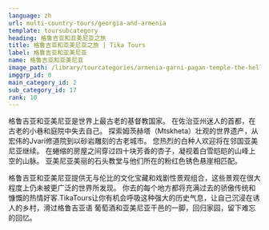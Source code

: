 ```yaml
---
language: zh
url: multi-country-tours/georgia-and-armenia
template: toursubcategory
heading: 格鲁吉亚和亚美尼亚之旅
title: 格鲁吉亚和亚美尼亚之旅 | Tika Tours
label: 格鲁吉亚和亚美尼亚
name: 格鲁吉亚和亚美尼亚
image_path: /library/tourcategories/armenia-garni-pagan-temple-the-hellenistic-temple-in-republic-of-armenia_245764552.jpg
imggrp_id: 0
main_category_id: 2
sub_category_id: 17
rank: 10
---
```

<div class="row content-row"><!-- 993 (2)-->
<div class="col-xs-12 col-sm-6 col-md-6"><!-- 1356 -->

格鲁吉亚和亚美尼亚是世界上最古老的基督教国家。 在佐治亚州迷人的首都，在古老的小巷和庭院中失去自己。 探索姆茨赫塔（Mtskheta）壮观的世界遗产，从宏伟的Jvari修道院到以砂岩雕刻的古老城市。
您热烈的白种人欢迎将在邻国亚美尼亚继续。 在蜷缩的房屋之间穿过四十块芳香的杏子，凝视着白雪皑皑的山峰上空的山脉。 亚美尼亚美丽的石头教堂与他们所在的粉红色锈色悬崖相匹配。

</div>

<div class="col-xs-12 col-sm-6 col-md-6"><!-- 1357 -->

格鲁吉亚和亚美尼亚提供无与伦比的文化宝藏和戏剧性景观组合，这些景观在很大程度上仍未被更广泛的世界所发现。 你去的每个地方都将充满过去的骄傲传统和慷慨的热情好客.TikaTours让你有机会呼吸这种强大的历史气息，让自己沉浸在诱人的乡村，滑过格鲁吉亚语
葡萄酒和亚美尼亚干邑的一脚，回归家园，留下难忘的回忆。

</div>

</div>
